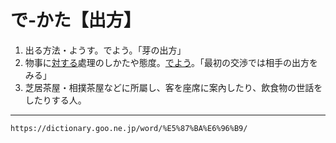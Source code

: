 # で‐かた【出方】

1.  出る方法・ようす。でよう。「芽の出方」
2.  物事に[対する](たいする（対する）)處理のしかたや態度。[でよう](でよう（出様）)。「最初の交渉では相手の出方をみる」
3.  芝居茶屋・相撲茶屋などに所屬し、客を座席に案內したり、飲食物の世話をしたりする人。

---
`https://dictionary.goo.ne.jp/word/%E5%87%BA%E6%96%B9/`